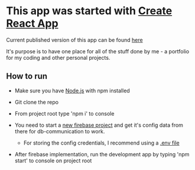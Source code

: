 # This app was started with [Create React App](https://github.com/facebook/create-react-app)

Current published version of this app can be found [here](https://matiaselm.github.io/matiaselm-gh-pages/)

It's purpose is to have one place for all of the stuff done by me - a portfolio for my coding and other personal projects.

## How to run

- Make sure you have [Node.js](https://nodejs.org/en/) with npm installed

- Git clone the repo

- From project root type 'npm i' to console

- You need to start a [new firebase project](https://firebase.google.com/docs/web/setup#config-object) and get it's config data from there for db-communication to work.
  - For storing the config credentials, I recommend using a [.env file](https://medium.com/how-to-react/using-env-file-in-react-js-b2714235e77e)

- After firebase implementation, run the development app by typing 'npm start' to console on project root

